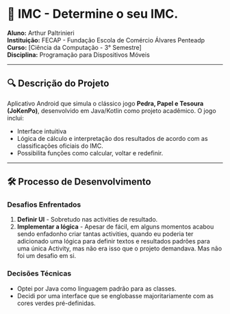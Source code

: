 # 🏥 IMC - Determine o seu IMC.

**Aluno:** Arthur Paltrinieri  
**Instituição:** FECAP - Fundação Escola de Comércio Álvares Penteadp
**Curso:** [Ciência da Computação - 3° Semestre]  
**Disciplina:** Programação para Dispositivos Móveis  

---

## 🔍 Descrição do Projeto
Aplicativo Android que simula o clássico jogo **Pedra, Papel e Tesoura (JoKenPo)**, desenvolvido em Java/Kotlin como projeto acadêmico. O jogo inclui:
- Interface intuitiva
- Lógica de cálculo e interpretação dos resultados de acordo com as classificações oficiais do IMC.
- Possibilita funções como calcular, voltar e redefinir.

---

## 🛠 Processo de Desenvolvimento

### Desafios Enfrentados
1. **Definir UI** - Sobretudo nas activities de resultado. 
2. **Implementar a lógica** - Apesar de fácil, em alguns momentos acabou sendo enfadonho criar tantas activities, quando eu poderia ter adicionado uma lógica para definir textos e resultados padrões para uma única Activity, mas não era isso que o projeto demandava. Mas não foi um desafio em si.

### Decisões Técnicas
- Optei por Java como linguagem padrão para as classes.
- Decidi por uma interface que se englobasse majoritariamente com as cores verdes pré-definidas.



